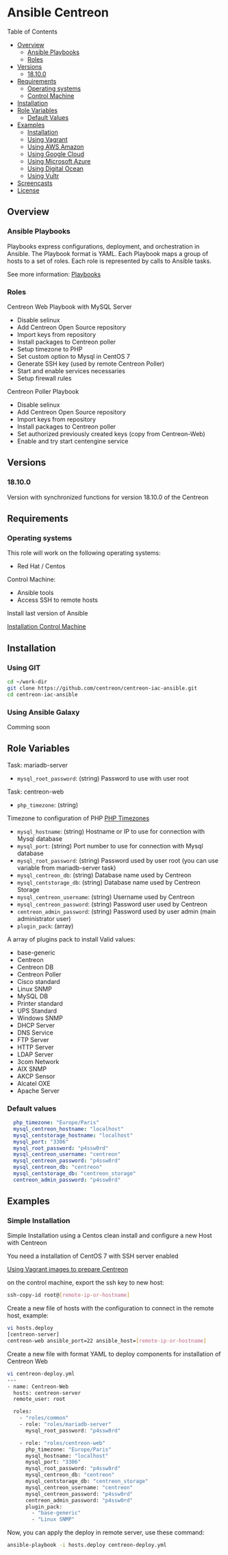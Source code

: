 # Ansible Centreon

Table of Contents

- [Overview](#overview)
  - [Ansible Playbooks](#ansible-playbooks)
  - [Roles](#roles)
- [Versions](#versions)
  - [18.10.0](#18.10.0)
- [Requirements](#requirements)
  - [Operating systems](#operating-systems)
  - [Control Machine](#control-machine)
- [Installation](#installation)
- [Role Variables](#role-variables)
  - [Default Values](#default-values)
- [Examples](#examples)
  - [Installation](#simple-installation)
  - [Using Vagrant](docs/vagrant.md)
  - [Using AWS Amazon](#amazon-aws)
  - [Using Google Cloud](#google-cloud)
  - [Using Microsoft Azure](#microsoft-azure)
  - [Using Digital Ocean](#digital-ocean)
  - [Using Vultr](#vultr)
- [Screencasts](#screencasts)
- [License](LICENSE)

## Overview

### Ansible Playbooks

Playbooks express configurations, deployment, and orchestration in Ansible. The Playbook format is YAML. Each Playbook maps a group of hosts to a set of roles. Each role is represented by calls to Ansible tasks.

See more information: [Playbooks](https://docs.ansible.com/ansible/latest/user_guide/playbooks.html)

### Roles

Centreon Web Playbook with MySQL Server

- Disable selinux
- Add Centreon Open Source repository
- Import keys from repository
- Install packages to Centreon poller
- Setup timezone to PHP
- Set custom option to Mysql in CentOS 7
- Generate SSH key (used by remote Centreon Poller)
- Start and enable services necessaries
- Setup firewall rules

Centreon Poller Playbook

- Disable selinux
- Add Centreon Open Source repository
- Import keys from repository
- Install packages to Centreon poller
- Set authorized previously created keys (copy from Centreon-Web)
- Enable and try start centengine service

## Versions

### 18.10.0

Version with synchronized functions for version 18.10.0 of the Centreon

## Requirements

### Operating systems

This role will work on the following operating systems:

- Red Hat / Centos

Control Machine:

- Ansible tools
- Access SSH to remote hosts

Install last version of Ansible

[Installation Control Machine](https://docs.ansible.com/ansible/latest/installation_guide/intro_installation.html#installing-the-control-machine)

## Installation

### Using GIT

```bash
cd ~/work-dir
git clone https://github.com/centreon/centreon-iac-ansible.git
cd centreon-iac-ansible
```

### Using Ansible Galaxy

Comming soon

## Role Variables

Task: mariadb-server

- `mysql_root_password`: (string) Password to use with user root

Task: centreon-web

- `php_timezone`: (string)

Timezone to configuration of PHP
[PHP Timezones](http://php.net/manual/en/timezones.php)

- `mysql_hostname`: (string) Hostname or IP to use for connection with Mysql database
- `mysql_port`: (string) Port number to use for connection with Mysql database
- `mysql_root_password`: (string) Password used by user root (you can use variable from mariadb-server task)
- `mysql_centreon_db`: (string) Database name used by Centreon
- `mysql_centstorage_db`: (string) Database name used by Centreon Storage
- `mysql_centreon_username`: (string) Username used by Centreon
- `mysql_centreon_password`: (string) Password user used by Centreon
- `centreon_admin_password`: (string) Password used by user admin (main administrator user)
- `plugin_pack`: (array)

A array of plugins pack to install
Valid values:

- base-generic
- Centreon
- Centreon DB
- Centreon Poller
- Cisco standard
- Linux SNMP
- MySQL DB
- Printer standard
- UPS Standard
- Windows SNMP
- DHCP Server
- DNS Service
- FTP Server
- HTTP Server
- LDAP Server
- 3com Network
- AIX SNMP
- AKCP Sensor
- Alcatel OXE
- Apache Server

### Default values

```yaml
  php_timezone: "Europe/Paris"
  mysql_centreon_hostname: "localhost"
  mysql_centstorage_hostname: "localhost"
  mysql_port: "3306"
  mysql_root_password: "p4ssw0rd"
  mysql_centreon_username: "centreon"
  mysql_centreon_password: "p4ssw0rd"
  mysql_centreon_db: "centreon"
  mysql_centstorage_db: "centreon_storage"
  centreon_admin_password: "p4ssw0rd"
```

## Examples

### Simple Installation

Simple Installation using a Centos clean install and configure a new Host with Centreon

You need a installation of CentOS 7 with SSH server enabled

[Using Vagrant images to prepare Centreon](docs/vagrant.md)

on the control machine, export the ssh key to new host:

```bash
ssh-copy-id root@[remote-ip-or-hostname]
```

Create a new file of hosts with the configuration to connect in the remote host, example:

```bash
vi hosts.deploy
[centreon-server]
centreon-web ansible_port=22 ansible_host=[remote-ip-or-hostname]
```

Create a new file with format YAML to deploy components for installation of Centreon Web

```bash
vi centreon-deploy.yml
---
- name: Centreon-Web
  hosts: centreon-server
  remote_user: root

  roles:
    - "roles/common"
    - role: "roles/mariadb-server"
      mysql_root_password: "p4ssw0rd"

    - role: "roles/centreon-web"
      php_timezone: "Europe/Paris"
      mysql_hostname: "localhost"
      mysql_port: "3306"
      mysql_root_password: "p4ssw0rd"
      mysql_centreon_db: "centreon"
      mysql_centstorage_db: "centreon_storage"
      mysql_centreon_username: "centreon"
      mysql_centreon_password: "p4ssw0rd"
      centreon_admin_password: "p4ssw0rd"
      plugin_pack:
        - "base-generic"
        - "Linux SNMP"
```

Now, you can apply the deploy in remote server, use these command:

```bash
ansible-playbook -i hosts.deploy centreon-deploy.yml
```
